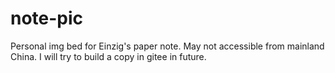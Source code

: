 # note-pic
Personal img bed for Einzig's paper note.
May not accessible from mainland China. I will try to build a copy in gitee in future.
